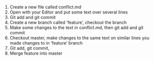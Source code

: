 1. Create a new file called conflict.md
2. Open with your Editor and put some text over several lines
3. Git add and git commit
4. Create a new branch called ‘feature’, checkout the branch
5. Make some changes to the text in conflict.md, then git add and git commit
6. Checkout master, make changes to the same text on similar lines you made changes to in ‘feature’ branch
7. Git add, git commit,
8. Merge feature into master
